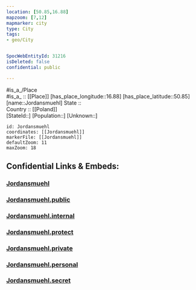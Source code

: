 ```yaml
---
location: [50.85,16.88] 
mapzoom: [7,12] 
mapmarker: city 
type: City
tags:
- geo/City


SpocWebEntityId: 31216
isDeleted: false
confidential: public

---
```

#is_a_/Place  
#is_a_ :: [[Place]] 
[has_place_longitude::16.88] 
[has_place_latitude::50.85] 
[name::Jordansmuehl] 
State ::  
Country :: [[Poland]]  
[StateId::] 
[Population::] 
[Unknown::] 


```leaflet
id: Jordansmuehl
coordinates: [[Jordansmuehl]] 
markerFile: [[Jordansmuehl]] 
defaultZoom: 11 
maxZoom: 18
```


## Confidential Links & Embeds: 

### [Jordansmuehl](/_Standards/Earth/Continent/Europe/Europe~East/Poland/Provinces~Poland/Lower_Silesian/City/Jordansmuehl.md) 

### [Jordansmuehl.public](/_public/Earth/Continent/Europe/Europe~East/Poland/Provinces~Poland/Lower_Silesian/City/Jordansmuehl.public.md) 

### [Jordansmuehl.internal](/_internal/Earth/Continent/Europe/Europe~East/Poland/Provinces~Poland/Lower_Silesian/City/Jordansmuehl.internal.md) 

### [Jordansmuehl.protect](/_protect/Earth/Continent/Europe/Europe~East/Poland/Provinces~Poland/Lower_Silesian/City/Jordansmuehl.protect.md) 

### [Jordansmuehl.private](/_private/Earth/Continent/Europe/Europe~East/Poland/Provinces~Poland/Lower_Silesian/City/Jordansmuehl.private.md) 

### [Jordansmuehl.personal](/_personal/Earth/Continent/Europe/Europe~East/Poland/Provinces~Poland/Lower_Silesian/City/Jordansmuehl.personal.md) 

### [Jordansmuehl.secret](/_secret/Earth/Continent/Europe/Europe~East/Poland/Provinces~Poland/Lower_Silesian/City/Jordansmuehl.secret.md)

